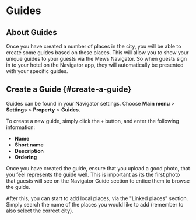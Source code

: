 # Guides

## About Guides

Once you have created a number of places in the city, you will be able to create some guides based on these places. This will allow you to show your unique guides to your guests via the Mews Navigator. So when guests sign in to your hotel on the Navigator app, they will automatically be presented with your specific guides.

## Create a Guide {#create-a-guide}

Guides can be found in your Navigator settings. Choose **Main menu** &gt; **Settings** &gt; **Property** &gt; **Guides**. 

To create a new guide, simply click the `+` button, and enter the following information: 

* **Name**
* **Short name**
* **Description**
* **Ordering**

Once you have created the guide, ensure that you upload a good photo, that you feel represents the guide well. This is important as its the first photo that guests will see on the Navigator Guide section to entice them to browse the guide.

After this, you can start to add local places, via the "Linked places" section. Simply search the name of the places you would like to add \(remember to also select the correct city\).

